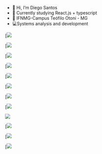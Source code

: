 - 👋 Hi, I’m Diego Santos
- 👀 Currently studying React.js + typescript 
- :school: IFNMG-Campus Teófilo Otoni -  MG 
- :computer:Systems analysis and development



[![](https://img.shields.io/badge/HTML-239120?style=for-the-badge&logo=html5&logoColor=white)

[![](https://img.shields.io/badge/CSS-239120?&style=for-the-badge&logo=css3&logoColor=white)


[![](https://img.shields.io/badge/JavaScript-F7DF1E?style=for-the-badge&logo=javascript&logoColor=black)

[![](https://img.shields.io/badge/Node.js-43853D?style=for-the-badge&logo=node.js&logoColor=white)

[![](https://img.shields.io/badge/Python-14354C?style=for-the-badge&logo=python&logoColor=white)

[![](https://img.shields.io/badge/PHP-777BB4?style=for-the-badge&logo=php&logoColor=white)

[![](https://img.shields.io/badge/React-20232A?style=for-the-badge&logo=react&logoColor=61DAFB)



[![](https://github-readme-stats.vercel.app/api?username=Diegodevops26&show_icons=true&theme=radical)

[![](https://github-readme-stats.vercel.app/api/top-langs/?username=Diegodevops26&layout=compact)](https://github.com/Diegodevops26/github-readme-stats)


[![](https://img.shields.io/badge/LinkedIn-0077B5?style=for-the-badge&logo=linkedin&logoColor=white)

[![](https://img.shields.io/badge/GitHub-100000?style=for-the-badge&logo=github&logoColor=white)

[![](https://img.shields.io/badge/Twitter-1DA1F2?style=for-the-badge&logo=twitter&logoColor=white)



<!---
Diegodevops26/Diegodevops26 is a ✨ special ✨ repository because its `README.md` (this file) appears on your GitHub profile.
You can click the Preview link to take a look at your changes.
--->
